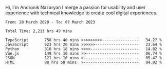 Hi, I'm Andronik Nazaryan
I merge a passion for usability and user experience with technical knowledge to create cool digital experiences.


<!--START_SECTION:waka-->

```text
From: 28 March 2020 - To: 07 March 2023

Total Time: 2,213 hrs 49 mins

TypeScript       758 hrs 40 mins >>>>>>>>>----------------   34.27 %
JavaScript       523 hrs 20 mins >>>>>>-------------------   23.64 %
Python           310 hrs 18 mins >>>>---------------------   14.02 %
Vue.js           149 hrs 10 mins >>-----------------------   06.74 %
JSON             121 hrs 10 mins >------------------------   05.47 %
HTML             88 hrs 58 mins  >------------------------   04.02 %
```

<!--END_SECTION:waka-->
